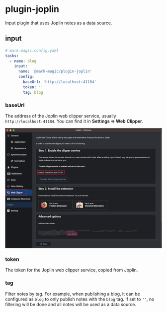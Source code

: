 # plugin-joplin

Input plugin that uses Joplin notes as a data source.

## input

```yaml
# mark-magic.config.yaml
tasks:
  - name: blog
    input:
      name: '@mark-magic/plugin-joplin'
      config:
        baseUrl: 'http://localhost:41184'
        token: ''
        tag: blog
```

### baseUrl

The address of the Joplin web clipper service, usually `http://localhost:41184`. You can find it in **Settings => Web Clipper**.

![joplin-webclipper](../resources/joplin-webclipper.png)

### token

The token for the Joplin web clipper service, copied from Joplin.

### tag

Filter notes by tag. For example, when publishing a blog, it can be configured as `blog` to only publish notes with the `blog` tag. If set to `''`, no filtering will be done and all notes will be used as a data source.
